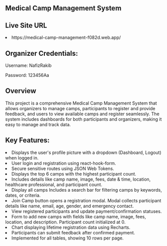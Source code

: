 <h2>Medical Camp Management System</h2>
<h2>Live Site URL</h2>
<li>https://medical-camp-management-f082d.web.app/</li>
<h2>Organizer Credentials:</h2>
<p>Username: NafizRakib</p>
<p>Password: 123456Aa</p>
<h2>Overview</h2>
<p>This project is a comprehensive Medical Camp Management System that allows organizers to manage camps, participants to register and provide feedback, and users to view available camps and register seamlessly. The system includes dashboards for both participants and organizers, making it easy to manage and track data.</p>
<h2>Key Features:</h2>
<li>Displays the user's profile picture with a dropdown (Dashboard, Logout) when logged in.</li>
<li>User login and registration using react-hook-form.</li>
<li>Secure sensitive routes using JSON Web Tokens.</li>
<li>Displays the top 6 camps with the highest participant count.</li>
<li>Includes details like camp name, image, fees, date & time, location, healthcare professional, and participant count.</li>
<li>Display all camps Includes a search bar for filtering camps by keywords, dates, or criteria.</li>
<li>Join Camp button opens a registration modal.
    Modal collects participant details like name, email, age, gender, and emergency contact.</li>
<li>View registered participants and update payment/confirmation statuses.</li>
<li> Form to add new camps with fields like camp name, image, fees, location, and description. Participant count initialized at 0.</li>
<li>Chart displaying lifetime registration data using Recharts.</li>
<li> Participants can submit feedback after confirmed payment.</li>
<li>Implemented for all tables, showing 10 rows per page.</li>